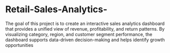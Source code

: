 # Retail-Sales-Analytics-
The goal of this project is to create an interactive sales analytics dashboard that provides a unified view of revenue, profitability, and return patterns. By visualizing category, region, and customer segment performance, the dashboard supports data-driven decision-making and helps identify growth opportunities
